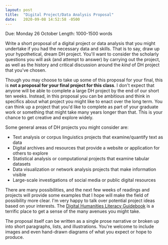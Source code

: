 ```yaml
---
layout: post
title:  "Digital Project/Data Analysis Proposal"
date:   2020-09-08 14:52:58 -0500
---
```


Due: Monday 26 October
Length: 1000-1500 words

Write a short proposal of a digital project or data analysis that you might undertake if you had the necessary data and skills. That is to say, draw up your hypothetical, dream DH project. You'll want to consider the scholarly questions you will ask (and attempt to answer) by carrying out the project, as well as the history and critical discussion around the *kind* of DH project that you've chosen.

Though you may choose to take up some of this proposal for your final, this is **not a proposal for your final project for this class**. I don't expect that anyone will be able to complete a large DH project by the end of our short ten weeks. Instead, in this proposal you can be ambitious and think in specifics about what project you might like to enact over the long term. You can think up a project that you'd like to complete as part of your graduate work or something that might take many years longer than that. This is your chance to get creative and explore widely.

Some general areas of DH projects you might consider are:

- Text analysis or corpus linguistics projects that examine/quantify text as data
- Digital archives and resources that provide a website or application for others to explore
- Statistical analysis or computational projects that examine tabular datasets
- Data visualization or network analysis projects that make information visible
- Large-scale investigations of social media or public digital resources

There are many possibilities, and the next few weeks of readings and projects will provide some examples that I hope will make the field of possibility more clear. I'm very happy to talk over potential project ideas based on your interests. The [Digital Humanities Literacy Guidebook](https://cmu-lib.github.io/dhlg/) is a terrific place to get a sense of the many avenues you might take.

The proposal itself can be written as a single prose narrative or broken up into short paragraphs, lists, and illustrations. You're welcome to include images and even hand-drawn diagrams of what you expect or hope to produce. 
